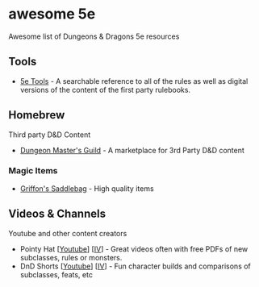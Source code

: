# awesome 5e
Awesome list of Dungeons &amp; Dragons 5e resources

## Tools
* [5e Tools](https://5e.tools) - A searchable reference to all of the rules as well as digital versions of the content of the first party rulebooks.

## Homebrew
Third party D&D Content
* [Dungeon Master's Guild](https://www.dmsguild.com) - A marketplace for 3rd Party D&D content

### Magic Items
* [Griffon's Saddlebag](https://www.thegriffonssaddlebag.com) - High quality items

## Videos & Channels
Youtube and other content creators

* Pointy Hat [[Youtube](https://www.youtube.com/channel/UCCR3xZ8j5Zc0UOgUGB0D6-w)] [[IV](https://iv.ggtyler.dev/channel/UCCR3xZ8j5Zc0UOgUGB0D6-w)] - Great videos often with free PDFs of new subclasses, rules or monsters.
* DnD Shorts [[Youtube](https://www.youtube.com/channel/UCLaeQP-tKYpznzrQxC-8U2Q)] [[IV](https://iv.ggtyler.dev/channel/UCLaeQP-tKYpznzrQxC-8U2Q)] - Fun character builds and comparisons of subclasses, feats, etc
